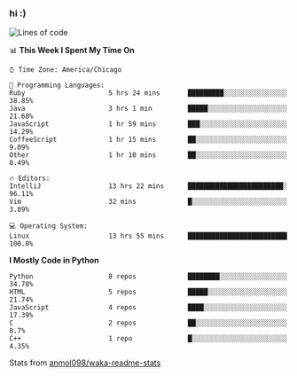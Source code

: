 ### hi :)

<!--START_SECTION:waka-->
![Lines of code](https://img.shields.io/badge/From%20Hello%20World%20I%27ve%20Written-793139%20lines%20of%20code-blue)

📊 **This Week I Spent My Time On** 

```text
⌚︎ Time Zone: America/Chicago

💬 Programming Languages: 
Ruby                     5 hrs 24 mins       █████████░░░░░░░░░░░░░░░░   38.85% 
Java                     3 hrs 1 min         █████░░░░░░░░░░░░░░░░░░░░   21.68% 
JavaScript               1 hr 59 mins        ███░░░░░░░░░░░░░░░░░░░░░░   14.29% 
CoffeeScript             1 hr 15 mins        ██░░░░░░░░░░░░░░░░░░░░░░░   9.09% 
Other                    1 hr 10 mins        ██░░░░░░░░░░░░░░░░░░░░░░░   8.49%

🔥 Editors: 
IntelliJ                 13 hrs 22 mins      ████████████████████████░   96.11% 
Vim                      32 mins             █░░░░░░░░░░░░░░░░░░░░░░░░   3.89%

💻 Operating System: 
Linux                    13 hrs 55 mins      █████████████████████████   100.0%

```

**I Mostly Code in Python** 

```text
Python                   8 repos             ████████░░░░░░░░░░░░░░░░░   34.78% 
HTML                     5 repos             █████░░░░░░░░░░░░░░░░░░░░   21.74% 
JavaScript               4 repos             ████░░░░░░░░░░░░░░░░░░░░░   17.39% 
C                        2 repos             ██░░░░░░░░░░░░░░░░░░░░░░░   8.7% 
C++                      1 repo              █░░░░░░░░░░░░░░░░░░░░░░░░   4.35%

```



<!--END_SECTION:waka-->

Stats from [anmol098/waka-readme-stats](https://github.com/anmol098/waka-readme-stats)